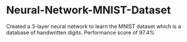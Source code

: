 # Neural-Network-MNIST-Dataset
Created a 3-layer neural network to learn the MNIST dataset which is a database of handwritten digits. Performance score of 97.4%
